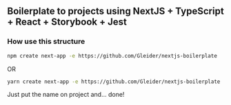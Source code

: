 ## Boilerplate to projects using NextJS + TypeScript + React + Storybook + Jest

### How use this structure

```sh
npm create next-app -e https://github.com/Gleider/nextjs-boilerplate
 ```

OR

```sh
yarn create next-app -e https://github.com/Gleider/nextjs-boilerplate
 ```

Just put the name on project and... done!